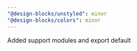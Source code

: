 ```yaml
---
"@design-blocks/unstyled": minor
"@design-blocks/colors": minor
---
```


Added support modules and export default
